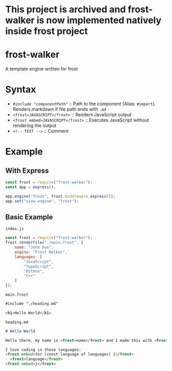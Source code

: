 # This project is archived and frost-walker is now implemented natively inside frost project

# frost-walker
A template engine written for frost

# Syntax
- `#include "componentPath"`           :: Path to the component (Alias: `#import`). Renders markdown if file path ends with `.md`
- `<frost>JAVASCRIPT</frost>`          :: Renders JavaScript output
- `<frost embed>JAVASCRIPT</frost>`    :: Executes JavaScript without rendering the output
- `<!-- TEXT -->`                      :: Comment


# Example

## With Express

```js
const frost = require("frost-walker");
const app = express();

app.engine("frost", frost.middleware.express());
app.set("view engine", "frost");
```

## Basic Example

`index.js`
```js
const frost = require("frost-walker");
frost.renderFile("./main.frost", {
    name: "John Doe",
    engine: "Frost Walker",
    languages: [
        "JavaScript",
        "TypeScript",
        "Python",
        "C++"
    ]
});
```

`main.frost`
```html
#include "./heading.md"

<h1>Hello World</h1>
```

`heading.md`
```md
# Hello World

Hello there, my name is <frost>name</frost> and I made this with <frost>engine</frost> template engine.

I love coding in these languages:
<frost embed>for (const language of languages) {</frost>
- <frost>language</frost>
<frost embed>}</frost>
```